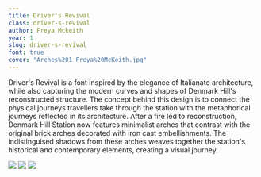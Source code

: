 ```yaml
---
title: Driver's Revival
class: driver-s-revival
author: Freya Mckeith
year: 1
slug: driver-s-revival
font: true
cover: "Arches%201_Freya%20McKeith.jpg"
---
```


Driver's Revival is a font inspired by the elegance of Italianate architecture, while also capturing the modern curves and shapes of Denmark Hill's reconstructed structure. The concept behind this design is to connect the physical journeys travellers take through the station with the metaphorical journeys reflected in its architecture. After a fire led to reconstruction, Denmark Hill Station now features minimalist arches that contrast with the original brick arches decorated with iron cast embellishments. The indistinguised shadows from these arches weaves together the station's historical and contemporary elements, creating a visual journey.

![](/images/Arches%201_Freya%20McKeith.jpg)
![](/images/Ornament%202_Freya%20McKeith.jpg)
![](/images/Facade%203_Freya%20McKeith.jpg)
